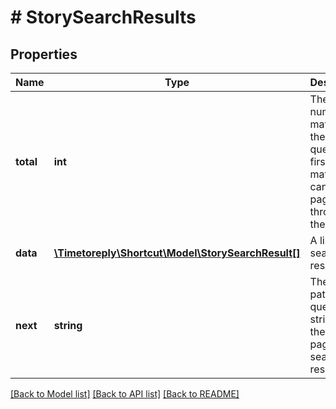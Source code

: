 # # StorySearchResults

## Properties

Name | Type | Description | Notes
------------ | ------------- | ------------- | -------------
**total** | **int** | The total number of matches for the search query. The first 1000 matches can be paged through via the API. |
**data** | [**\Timetoreply\Shortcut\Model\StorySearchResult[]**](StorySearchResult.md) | A list of search results. |
**next** | **string** | The URL path and query string for the next page of search results. |

[[Back to Model list]](../../README.md#models) [[Back to API list]](../../README.md#endpoints) [[Back to README]](../../README.md)
